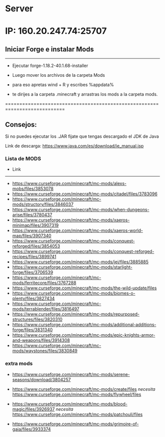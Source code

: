 # Server
 IP: 160.20.247.74:25707
===========================
## Iniciar Forge e instalar Mods
------------------------------
 * Ejecutar forge-1.18.2-40.1.68-installer 

 * Luego mover los archivos de la carpeta Mods 

 * para eso apretas wind + R y escribes %appdata%

 * te dirijes a la carpeta .minecraft y arrastras los mods a la carpeta mods.

===========================================================================
## Consejos:

Si no puedes ejecutar los .JAR fijate que tengas descargado el JDK de Java

Link de descarga: https://www.java.com/es/download/ie_manual.jsp

### Lista de MODS

* Link
----------------------
   * https://www.curseforge.com/minecraft/mc-mods/alexs-mobs/files/3853078
   * https://www.curseforge.com/minecraft/mc-mods/citadel/files/3783096
   * https://www.curseforge.com/minecraft/mc-mods/structory/files/3846037
   * https://www.curseforge.com/minecraft/mc-mods/when-dungeons-arise/files/3780437
   * https://www.curseforge.com/minecraft/mc-mods/xaeros-minimap/files/3907319
   * https://www.curseforge.com/minecraft/mc-mods/xaeros-world-map/files/3907340
   * https://www.curseforge.com/minecraft/mc-mods/conquest-reforged/files/3854053
   * https://www.curseforge.com/minecraft/mc-mods/conquest-reforged-recipes/files/3899741
   * https://www.curseforge.com/minecraft/mc-mods/jei/files/3885885
   * https://www.curseforge.com/minecraft/mc-mods/starlight-forge/files/3706539
   * https://www.curseforge.com/minecraft/mc-mods/ferritecore/files/3767288
   * https://www.curseforge.com/minecraft/mc-mods/the-wild-update/files
   * https://www.curseforge.com/minecraft/mc-mods/biomes-o-plenty/files/3827434
   * https://www.curseforge.com/minecraft/mc-mods/terrablender/files/3816497
   * https://www.curseforge.com/minecraft/mc-mods/repurposed-structures/files/3820310
   * https://www.curseforge.com/minecraft/mc-mods/additional-additions-forge/files/3831340
   * https://www.curseforge.com/minecraft/mc-mods/epic-knights-armor-and-weapons/files/3914308
   * https://www.curseforge.com/minecraft/mc-mods/waystones/files/3830849

### extra mods

   * https://www.curseforge.com/minecraft/mc-mods/serene-seasons/download/3804257

   * https://www.curseforge.com/minecraft/mc-mods/create/files *necesita* https://www.curseforge.com/minecraft/mc-mods/flywheel/files

   * https://www.curseforge.com/minecraft/mc-mods/blood-magic/files/3926937 *necesita* https://www.curseforge.com/minecraft/mc-mods/patchouli/files

   * https://www.curseforge.com/minecraft/mc-mods/grimoire-of-gaia/files/3933374
